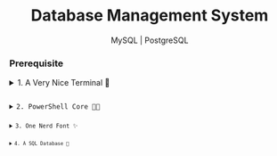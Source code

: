 <div align="center"><h1>Database Management System</h1></div>
<div align="center">MySQL | PostgreSQL</div>
<!-- <div align="center"><img src="./doc/hello.gif" width="100%" height="100%"></div> -->


### Prerequisite
<details>
    <summary>1. A Very Nice Terminal 🤞</summary>
    <p>Nearest example for windows user: <a href="https://apps.microsoft.com/detail/9N0DX20HK701" target="_blank">Windows Terminal</a></p>
    <pre><code>
    if (-not (Get-Command wt.exe -ErrorAction SilentlyContinue)) {
        winget install -e --id Microsoft.WindowsTerminal --source winget --silent
    }

    </code></pre>
</details>

<details>
    <summary>2. PowerShell Core 🐱‍👤</summary>
    <p>PowerShell Core: <a href="https://apps.microsoft.com/detail/9MZ1SNWT0N5D" target="_blank">pwsh</a></p>
    <pre><code>
    if (-not (Get-Command pwsh.exe -ErrorAction SilentlyContinue)) {
        winget install --id Microsoft.Powershell --source winget --silent
    }
    Set-ExecutionPolicy -ExecutionPolicy RemoteSigned -Scope CurrentUser

    </code></pre>
</details>

<details>
    <summary>3. One Nerd Font ✨</summary>
    <pre><code>
    if (-not (Get-Command git -ErrorAction SilentlyContinue)) {
        winget install -e --id Git.Git  --source winget --silent
    }
    git clone --filter=blob:none --sparse https://github.com/ryanoasis/nerd-fonts.git $env:TEMP\NerdFront
    cd $env:TEMP\NerdFront
    ./install.ps1 Hack

    </code></pre>
</details>

<details>
    <summary>4. A SQL Database 🤗</summary>
    <details>
        <summary>Choice 1. <a href="https://dev.mysql.com/downloads/installer/" target="_blank">MySQL</a></summary>
        <pre><code>
        if (-not (Get-Command mysql -ErrorAction SilentlyContinue)) {
            winget install -e --id Oracle.MySQL --silent
        }

        </code></pre>
    </details>
    <details>
        <summary>Choice 2. <a href="https://www.postgresql.org/download/windows/" target="_blank">PostgreSQL</a></summary>
        <pre><code>
        if (-not (Get-Command psql -ErrorAction SilentlyContinue)) {
            winget install -e --id PostgreSQL.PostgreSQL --silent
        }
        </code></pre>
    </details>
</details>



### Usage

Clone the github repo in your local machine
```pwsh
if (-not (Get-Command git -ErrorAction SilentlyContinue)) {
    winget install -e --id Git.Git  --source winget --silent
}
git clone https://github.com/jay-neo/DBMS.git
cd DBMS

```

then run 

```pwsh
./run.ps1

```

or `pwsh run.ps1` or `& (Join-Path (Get-Location) "run.ps1")`



https://github.com/jay-neo/DBMS/assets/118971315/c210dac4-8a41-4d4a-b43d-5ae61e437697


To run code with different user account with saving info

```pwsh
./run.ps1 -config

```

To run code with different user account without saving info
```pwsh
./run.ps1 -private

```

Direct interact with SQL Shell after executing code

```pwsh
./run.ps1 -it

```

To save the output log file

```pwsh
./run.ps1 -log

```





